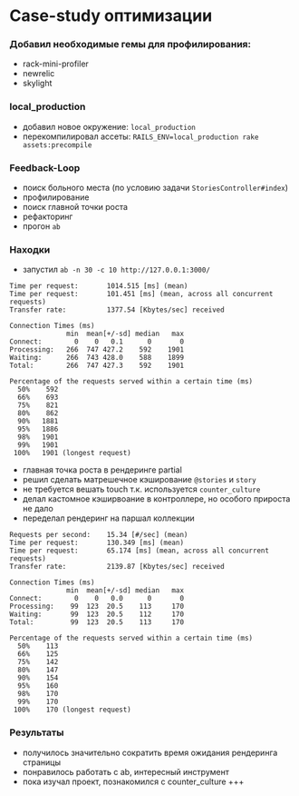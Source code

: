 # Case-study оптимизации

### Добавил необходимые гемы для профилирования:

- rack-mini-profiler
- newrelic
- skylight

### local_production

- добавил новое окружение: `local_production`
- перекомпилировал ассеты: `RAILS_ENV=local_production rake assets:precompile`

### Feedback-Loop

- поиск больного места (по условию задачи `StoriesController#index`)
- профилирование
- поиск главной точки роста
- рефакторинг
- прогон `ab`

### Находки

- запустил `ab -n 30 -c 10 http://127.0.0.1:3000/`

```bigquery
Time per request:       1014.515 [ms] (mean)
Time per request:       101.451 [ms] (mean, across all concurrent requests)
Transfer rate:          1377.54 [Kbytes/sec] received

Connection Times (ms)
              min  mean[+/-sd] median   max
Connect:        0    0   0.1      0       0
Processing:   266  747 427.2    592    1901
Waiting:      266  743 428.0    588    1899
Total:        266  747 427.3    592    1901

Percentage of the requests served within a certain time (ms)
  50%    592
  66%    693
  75%    821
  80%    862
  90%   1881
  95%   1886
  98%   1901
  99%   1901
 100%   1901 (longest request)
```

- главная точка роста в рендеринге partial
- решил сделать матрешечное кэширование `@stories` и `story`
- не требуется вешать touch т.к. используется `counter_culture`
- делал кастомное кэширвоание в контроллере, но особого прироста не дало
- переделал рендеринг на паршал коллекции

```bigquery
Requests per second:    15.34 [#/sec] (mean)
Time per request:       130.349 [ms] (mean)
Time per request:       65.174 [ms] (mean, across all concurrent requests)
Transfer rate:          2139.87 [Kbytes/sec] received

Connection Times (ms)
              min  mean[+/-sd] median   max
Connect:        0    0   0.0      0       0
Processing:    99  123  20.5    113     170
Waiting:       99  123  20.5    112     170
Total:         99  123  20.5    113     170

Percentage of the requests served within a certain time (ms)
  50%    113
  66%    125
  75%    142
  80%    147
  90%    154
  95%    160
  98%    170
  99%    170
 100%    170 (longest request)
```

### Результаты

- получилось значительно сократить время ожидания рендеринга страницы
- понравилось работать с ab, интересный инструмент
- пока изучал проект, познакомился с counter_culture +++

